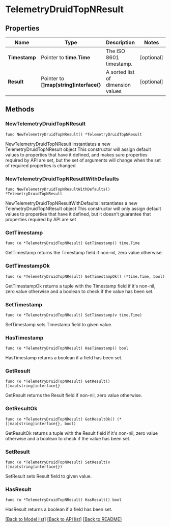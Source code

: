 # TelemetryDruidTopNResult

## Properties

Name | Type | Description | Notes
------------ | ------------- | ------------- | -------------
**Timestamp** | Pointer to **time.Time** | The ISO 8601 timestamp. | [optional] 
**Result** | Pointer to **[]map[string]interface{}** | A sorted list of dimension values | [optional] 

## Methods

### NewTelemetryDruidTopNResult

`func NewTelemetryDruidTopNResult() *TelemetryDruidTopNResult`

NewTelemetryDruidTopNResult instantiates a new TelemetryDruidTopNResult object
This constructor will assign default values to properties that have it defined,
and makes sure properties required by API are set, but the set of arguments
will change when the set of required properties is changed

### NewTelemetryDruidTopNResultWithDefaults

`func NewTelemetryDruidTopNResultWithDefaults() *TelemetryDruidTopNResult`

NewTelemetryDruidTopNResultWithDefaults instantiates a new TelemetryDruidTopNResult object
This constructor will only assign default values to properties that have it defined,
but it doesn't guarantee that properties required by API are set

### GetTimestamp

`func (o *TelemetryDruidTopNResult) GetTimestamp() time.Time`

GetTimestamp returns the Timestamp field if non-nil, zero value otherwise.

### GetTimestampOk

`func (o *TelemetryDruidTopNResult) GetTimestampOk() (*time.Time, bool)`

GetTimestampOk returns a tuple with the Timestamp field if it's non-nil, zero value otherwise
and a boolean to check if the value has been set.

### SetTimestamp

`func (o *TelemetryDruidTopNResult) SetTimestamp(v time.Time)`

SetTimestamp sets Timestamp field to given value.

### HasTimestamp

`func (o *TelemetryDruidTopNResult) HasTimestamp() bool`

HasTimestamp returns a boolean if a field has been set.

### GetResult

`func (o *TelemetryDruidTopNResult) GetResult() []map[string]interface{}`

GetResult returns the Result field if non-nil, zero value otherwise.

### GetResultOk

`func (o *TelemetryDruidTopNResult) GetResultOk() (*[]map[string]interface{}, bool)`

GetResultOk returns a tuple with the Result field if it's non-nil, zero value otherwise
and a boolean to check if the value has been set.

### SetResult

`func (o *TelemetryDruidTopNResult) SetResult(v []map[string]interface{})`

SetResult sets Result field to given value.

### HasResult

`func (o *TelemetryDruidTopNResult) HasResult() bool`

HasResult returns a boolean if a field has been set.


[[Back to Model list]](../README.md#documentation-for-models) [[Back to API list]](../README.md#documentation-for-api-endpoints) [[Back to README]](../README.md)


